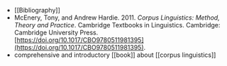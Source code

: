 - [[Bibliography]]
- McEnery, Tony, and Andrew Hardie. 2011. *Corpus Linguistics: Method, Theory and Practice*. Cambridge Textbooks in Linguistics. Cambridge: Cambridge University Press. [https://doi.org/10.1017/CBO9780511981395](https://doi.org/10.1017/CBO9780511981395).
- comprehensive and introductory [[book]] about [[corpus linguistics]]